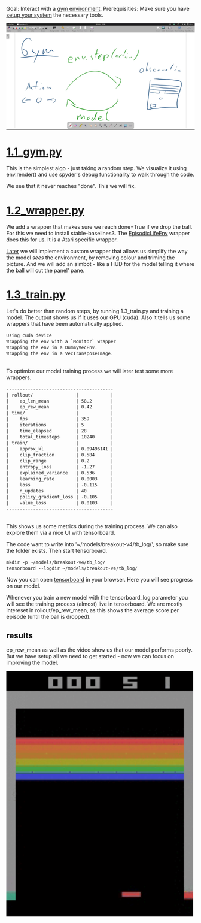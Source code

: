 
Goal: Interact with a [gym environment](https://github.com/openai/gym).
Prerequisities: Make sure you have [setup your system](../_setup) the necessary tools.

[![RL Breakout 1/5](../pictures/thumbnails/1_gym_thumbnail5.png)](https://youtu.be/DqzSCpKE-zk)



# [1.1_gym.py](./1.1_gym.py)
This is the simplest algo - just taking a random step. We visualize it using env.render() and use spyder's debug functionality to walk through the code.

We see that it never reaches "done". This we will fix.


# [1.2_wrapper.py](./1.2_wrapper.py)
We add a wrapper that makes sure we reach done=True if we drop the ball. For this we need to install stable-baselines3.
The [EpisodicLifeEnv](https://stable-baselines3.readthedocs.io/en/master/_modules/stable_baselines3/common/atari_wrappers.html#EpisodicLifeEnv) wrapper does this for us. It is a Atari specific wrapper. 

[Later](../3_obswrapper) we will implement a custom wrapper that allows us simplify the way the model *sees* the environment, by removing colour and triming the picture. And we will add an aimbot - like a HUD for the model telling it where the ball will cut the panel' pane.

# [1.3_train.py](./1.2_wrapper.py)
Let's do better than random steps, by running 1.3_train.py and training a model. The output shows us if it uses our GPU (cuda). Also it tells us some wrappers that have been automatically applied.<br>
```
Using cuda device
Wrapping the env with a `Monitor` wrapper
Wrapping the env in a DummyVecEnv.
Wrapping the env in a VecTransposeImage.
```
<br>
To optimize our model training process we will later test some more wrappers.

```
----------------------------------------
| rollout/                |            |
|    ep_len_mean          | 58.2       |
|    ep_rew_mean          | 0.42       |
| time/                   |            |
|    fps                  | 359        |
|    iterations           | 5          |
|    time_elapsed         | 28         |
|    total_timesteps      | 10240      |
| train/                  |            |
|    approx_kl            | 0.09496141 |
|    clip_fraction        | 0.584      |
|    clip_range           | 0.2        |
|    entropy_loss         | -1.27      |
|    explained_variance   | 0.536      |
|    learning_rate        | 0.0003     |
|    loss                 | -0.115     |
|    n_updates            | 40         |
|    policy_gradient_loss | -0.105     |
|    value_loss           | 0.0103     |
----------------------------------------
```
<br>
This shows us some metrics during the training process. We can also explore them via a nice UI with tensorboard.

The code want to write into '~/models/breakout-v4/tb_log/', so make sure the folder exists. Then start tensorboard.<br>
```
mkdir -p ~/models/breakout-v4/tb_log/
tensorboard --logdir ~/models/breakout-v4/tb_log/
```
Now you can open [tensorboard](http://localhost:6006/) in your browser. Here you will see progress on our model.

Whenever you train a new model with the tensorboard_log parameter you will see the training process (almost) live in tensorboard. We are mostly intereset in rollout/ep_rew_mean, as this shows the average score per episode (until the ball is dropped).

## results
ep_rew_mean as well as the video show us that our model performs poorly. But we have setup all we need to get started - now we can focus on improving the model.


<img src="../video/1.3_train.gif" width="500" />
